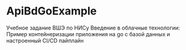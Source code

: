 # ApiBdGoExample
Учебное задание ВШЭ по НИСу Введение в облачные технологии: Пример контейнеризации приложения на go с базой данных и настроенный CI/CD пайплайн
